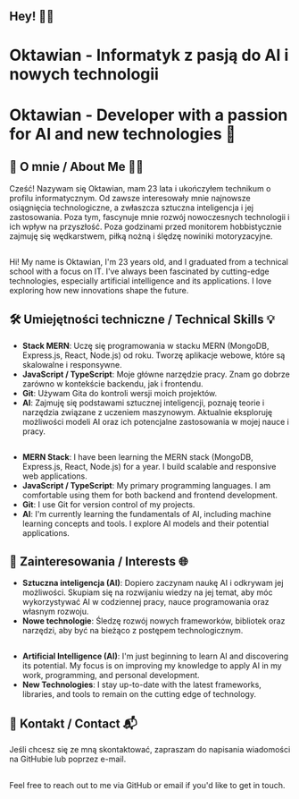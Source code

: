 

## Hey! 👋👦

# Oktawian - Informatyk z pasją do AI i nowych technologii
##
# 󠁧Oktawian - Developer with a passion for AI and new technologies 🚀

## 🚀 O mnie / About Me 👨‍💻
Cześć! Nazywam się Oktawian, mam 23 lata i ukończyłem technikum o profilu informatycznym. Od zawsze interesowały mnie najnowsze osiągnięcia technologiczne, a zwłaszcza sztuczna inteligencja i jej zastosowania. Poza tym, fascynuje mnie rozwój nowoczesnych technologii i ich wpływ na przyszłość. Poza godzinami przed monitorem hobbistycznie zajmuję się wędkarstwem, piłką nożną i ślędzę nowiniki motoryzacyjne. 
##
Hi! My name is Oktawian, I'm 23 years old, and I graduated from a technical school with a focus on IT. I've always been fascinated by cutting-edge technologies, especially artificial intelligence and its applications. I love exploring how new innovations shape the future.

## 🛠 Umiejętności techniczne / Technical Skills 💡
- **Stack MERN**: Uczę się programowania w stacku MERN (MongoDB, Express.js, React, Node.js) od roku. Tworzę aplikacje webowe, które są skalowalne i responsywne.
- **JavaScript / TypeScript**: Moje główne narzędzie pracy. Znam go dobrze zarówno w kontekście backendu, jak i frontendu.
- **Git**: Używam Gita do kontroli wersji moich projektów.
- **AI**: Zajmuję się podstawami sztucznej inteligencji, poznaję teorie i narzędzia związane z uczeniem maszynowym. Aktualnie eksploruję możliwości modeli AI oraz ich potencjalne zastosowania w mojej nauce i pracy.
##
- **MERN Stack**: I have been learning the MERN stack (MongoDB, Express.js, React, Node.js) for a year. I build scalable and responsive web applications.
- **JavaScript / TypeScript**: My primary programming languages. I am comfortable using them for both backend and frontend development.
- **Git**: I use Git for version control of my projects.
- **AI**: I'm currently learning the fundamentals of AI, including machine learning concepts and tools. I explore AI models and their potential applications.

## 🧠 Zainteresowania / Interests 🌐
- **Sztuczna inteligencja (AI)**: Dopiero zaczynam naukę AI i odkrywam jej możliwości. Skupiam się na rozwijaniu wiedzy na jej temat, aby móc wykorzystywać AI w codziennej pracy, nauce programowania oraz własnym rozwoju.
- **Nowe technologie**: Śledzę rozwój nowych frameworków, bibliotek oraz narzędzi, aby być na bieżąco z postępem technologicznym.
##
- **Artificial Intelligence (AI)**: I'm just beginning to learn AI and discovering its potential. My focus is on improving my knowledge to apply AI in my work, programming, and personal development.
- **New Technologies**: I stay up-to-date with the latest frameworks, libraries, and tools to remain on the cutting edge of technology.

## 📧 Kontakt / Contact 📬
Jeśli chcesz się ze mną skontaktować, zapraszam do napisania wiadomości na GitHubie lub poprzez e-mail.
##
Feel free to reach out to me via GitHub or email if you'd like to get in touch.

